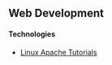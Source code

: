 ## Web Development


#### Technologies

+ [Linux Apache Tutorials](http://theurbanpenguin.com/tech/tech.html)
